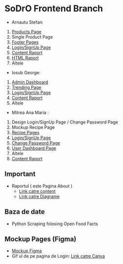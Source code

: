 # SoDrO Frontend Branch

* Arnautu Stefan:
1) [Products Page](https://github.com/AnaMitrea/SoDrO/blob/frontend/Frontend/pages/products.html)
2) Single Product Page
3) [Footer Pages](https://github.com/AnaMitrea/SoDrO/tree/frontend/footer-pages)
4) [Login/SignUp Page](https://github.com/AnaMitrea/SoDrO/blob/frontend/Frontend/pages/login.html)
5) [Content Raport](https://docs.google.com/document/d/1EpaB2dD9dGkpIuNEiEwlLKstR_VZaf8X6zi2vS0TJ8w/edit?usp=sharing) 
6) [HTML Raport](https://github.com/AnaMitrea/SoDrO/blob/frontend/Frontend_Project/footer-pages/about.html)
7) Altele

* Iosub George:
1) [Admin Dashboard](https://github.com/AnaMitrea/SoDrO/blob/frontend/Frontend/pages/admin.html)
2) [Trending Page](https://github.com/AnaMitrea/SoDrO/blob/frontend/Frontend/pages/trending.html)
3) [Login/SignUp Page](https://github.com/AnaMitrea/SoDrO/blob/frontend/Frontend/pages/login.html)
4) [Content Raport](https://docs.google.com/document/d/1EpaB2dD9dGkpIuNEiEwlLKstR_VZaf8X6zi2vS0TJ8w/edit?usp=sharing) 
5) Altele

* Mitrea Ana Maria :
1) Design Login/SignUp Page / Change Password Page
2) Mockup Recipe Page
3) [Recipe Pages](https://github.com/AnaMitrea/SoDrO/tree/frontend/Frontend_Project/Frontend/pages/recipes)
4) [Login/SignUp Page](https://github.com/AnaMitrea/SoDrO/blob/frontend/Frontend/pages/login.html)
5) [Change Password Page](https://github.com/AnaMitrea/SoDrO/blob/frontend/Frontend/pages/change-psswd.html)
6) [User Dashboard Page](https://github.com/AnaMitrea/SoDrO/blob/frontend/Frontend/pages/dashboard.html)
7) Altele
8) [Content Raport](https://docs.google.com/document/d/1EpaB2dD9dGkpIuNEiEwlLKstR_VZaf8X6zi2vS0TJ8w/edit?usp=sharing) 

Important
-
- Raportul ( este Pagina About )
  - [Link catre content](https://docs.google.com/document/d/1EpaB2dD9dGkpIuNEiEwlLKstR_VZaf8X6zi2vS0TJ8w/edit?usp=sharing) 
  - [Link catre Diagrame](https://app.diagrams.net/#G1NGb63_7A5tcBbludx_GAKAUkzINydGFb) 

Baza de date
-
- Python Scraping folosing Open Food Facts 

Mockup Pages (Figma)
-
- [Mockup Figma](https://www.figma.com/file/qEBOpYWrTUl1x5rrWwL7kO/Frontend-MockUps?node-id=260%3A2) 
- Gif ul de pe pagina de Login: [Link catre Canva](https://www.canva.com/design/DAE9xmvDLaQ/KA_Z85hGtcc97XENn50lXQ/view?utm_content=DAE9xmvDLaQ&utm_campaign=designshare&utm_medium=link2&utm_source=sharebutton)

